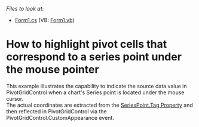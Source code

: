 <!-- default file list -->
*Files to look at*:

* [Form1.cs](./CS/WindowsApplication53/Form1.cs) (VB: [Form1.vb](./VB/WindowsApplication53/Form1.vb))
<!-- default file list end -->
# How to highlight pivot cells that correspond to a series point under the mouse pointer


<p>This example illustrates the capability to indicate the source data value in PivotGridControl when a chart's Series point is located under the mouse cursor.<br /> The actual coordinates are extracted from the <a href="https://documentation.devexpress.com/#CoreLibraries/DevExpressXtraChartsSeriesPoint_Tagtopic">SeriesPoint.Tag Property</a> and then reflected in PivotGridControl via the PivotGridControl.CustomAppearance event.</p>

<br/>


